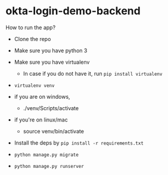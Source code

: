 # okta-login-demo-backend

How to run the app?

- Clone the repo
- Make sure you have python 3
- Make sure you have virtualenv
    - In case if you do not have it, run `pip install virtualenv`
- `virtualenv venv`
- if you are on windows,
    - ./venv/Scripts/activate
- if you're on linux/mac
    - source venv/bin/activate

- Install the deps by `pip install -r requirements.txt`
- `python manage.py migrate`
- `python manage.py runserver`
